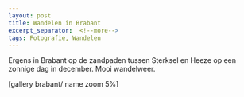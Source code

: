 ```yaml
---
layout: post
title: Wandelen in Brabant
excerpt_separator:  <!--more-->
tags: Fotografie, Wandelen
---
```

Ergens in Brabant op de zandpaden tussen Sterksel en Heeze op een zonnige dag in december. Mooi wandelweer.
<!--more-->
[gallery brabant/ name zoom 5%]
